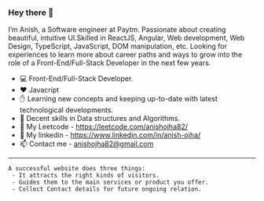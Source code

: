 ### Hey there 👋


I’m Anish, a Software engineer at Paytm. Passionate about creating beautiful, intuitive UI.Skilled in ReactJS, Angular, Web development, Web Design, TypeScript, JavaScript, DOM manipulation, etc. Looking for experiences to learn more about career paths and ways to grow into the role of a Front-End/Full-Stack Developer in the next few years.


- :computer:     Front-End/Full-Stack Developer.
- :heart:        Javacript
- :raised_hand:  Learning new concepts and keeping up-to-date with latest technological developments.
- :grimacing:    Decent skills in Data structures and Algorithms.
- :star2:        My Leetcode -  https://leetcode.com/anishojha82/
- :eyes:         My linkedin - https://www.linkedin.com/in/anish-ojha/
- :mailbox:      Contact me - anishojha82@gmail.com

---
```
A successful website does three things:                                      
 - It attracts the right kinds of visitors.
 - Guides them to the main services or product you offer.
 - Collect Contact details for future ongoing relation.
